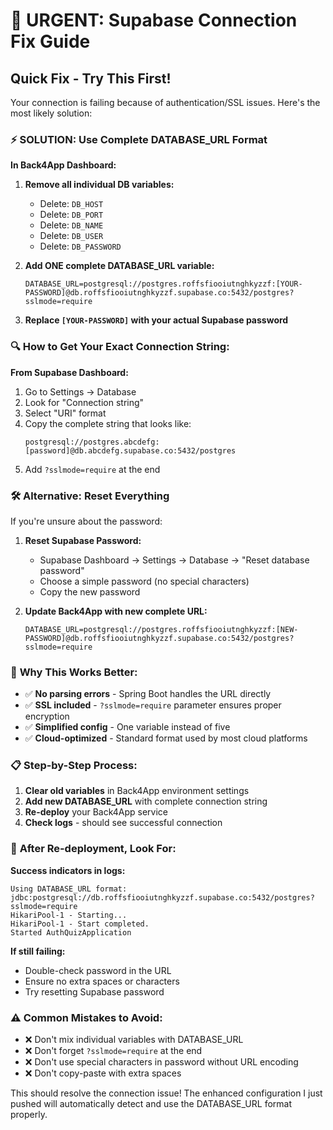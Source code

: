 # 🚨 URGENT: Supabase Connection Fix Guide

## Quick Fix - Try This First!

Your connection is failing because of authentication/SSL issues. Here's the most likely solution:

### ⚡ **SOLUTION: Use Complete DATABASE_URL Format**

**In Back4App Dashboard:**

1. **Remove all individual DB variables:**
   - Delete: `DB_HOST`
   - Delete: `DB_PORT` 
   - Delete: `DB_NAME`
   - Delete: `DB_USER`
   - Delete: `DB_PASSWORD`

2. **Add ONE complete DATABASE_URL variable:**
   ```
   DATABASE_URL=postgresql://postgres.roffsfiooiutnghkyzzf:[YOUR-PASSWORD]@db.roffsfiooiutnghkyzzf.supabase.co:5432/postgres?sslmode=require
   ```

3. **Replace `[YOUR-PASSWORD]` with your actual Supabase password**

### 🔍 **How to Get Your Exact Connection String:**

**From Supabase Dashboard:**
1. Go to Settings → Database
2. Look for "Connection string" 
3. Select "URI" format
4. Copy the complete string that looks like:
   ```
   postgresql://postgres.abcdefg:[password]@db.abcdefg.supabase.co:5432/postgres
   ```
5. Add `?sslmode=require` at the end

### 🛠 **Alternative: Reset Everything**

If you're unsure about the password:

1. **Reset Supabase Password:**
   - Supabase Dashboard → Settings → Database → "Reset database password"
   - Choose a simple password (no special characters)
   - Copy the new password

2. **Update Back4App with new complete URL:**
   ```
   DATABASE_URL=postgresql://postgres.roffsfiooiutnghkyzzf:[NEW-PASSWORD]@db.roffsfiooiutnghkyzzf.supabase.co:5432/postgres?sslmode=require
   ```

### 🎯 **Why This Works Better:**

- ✅ **No parsing errors** - Spring Boot handles the URL directly
- ✅ **SSL included** - `?sslmode=require` parameter ensures proper encryption
- ✅ **Simplified config** - One variable instead of five
- ✅ **Cloud-optimized** - Standard format used by most cloud platforms

### 📋 **Step-by-Step Process:**

1. **Clear old variables** in Back4App environment settings
2. **Add new DATABASE_URL** with complete connection string
3. **Re-deploy** your Back4App service
4. **Check logs** - should see successful connection

### 🔄 **After Re-deployment, Look For:**

**Success indicators in logs:**
```
Using DATABASE_URL format: jdbc:postgresql://db.roffsfiooiutnghkyzzf.supabase.co:5432/postgres?sslmode=require
HikariPool-1 - Starting...
HikariPool-1 - Start completed.
Started AuthQuizApplication
```

**If still failing:**
- Double-check password in the URL
- Ensure no extra spaces or characters
- Try resetting Supabase password

### ⚠️ **Common Mistakes to Avoid:**

- ❌ Don't mix individual variables with DATABASE_URL
- ❌ Don't forget `?sslmode=require` at the end
- ❌ Don't use special characters in password without URL encoding
- ❌ Don't copy-paste with extra spaces

This should resolve the connection issue! The enhanced configuration I just pushed will automatically detect and use the DATABASE_URL format properly.
